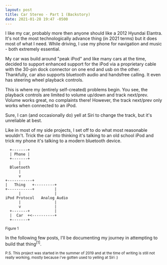 ```yaml
---
layout: post
title: Car Stereo - Part 1 (Backstory)
date: 2021-01-28 19:47 -0500
---
```

I like my car, probably more then anyone should like a 2012 Hyundai Elantra. It's not the most technologically advance thing (in 2021 terms) but it does most of what I need. While driving, I use my phone for navigation and music - both extremely essential.

My car was build around "peak iPod" and like many cars at the time, decided to support enhanced support for the iPod via a proprietary cable with the 30-pin dock connector on one end and usb on the other. Thankfully, car also supports bluetooth audio and handsfree calling. It even has steering wheel playback controls. 

This is where my (entirely self-created) problems begin. You see, the playback controls are limited to volume up/down and track next/prev. Volume works great, no complaints there! However, the track next/prev only works when connected to an iPod. 

Sure, I can (and occasionally do) yell at Siri to change the track, but it's unreliable at best.

Like in most of my side projects, I set off to do what most reasonable wouldn't. Trick the car into thinking it's talking to an old school iPod and trick my phone it's talking to a modern bluetooth device. 

```
  +-------+
  | Phone |
  +-------+
      |
  Bluetooth
      |
      v
+-----------+
|   Thing   +---------+
+-----------+         |
      |               |
iPod Protocol   Analog Audio
      |               |
      v               |
  +-------+           |
  |  Car  +<----------+
  +-------+
```
<small>Figure 1</small>

In the following few posts, I'll be documenting my journey in attempting to build that thing<sup>[1]</sup>.

<small>P.S. This project was started in the summer of 2019 and at the time of writing is still not really working, mostly because i've gotten used to yelling at Siri :)</small>